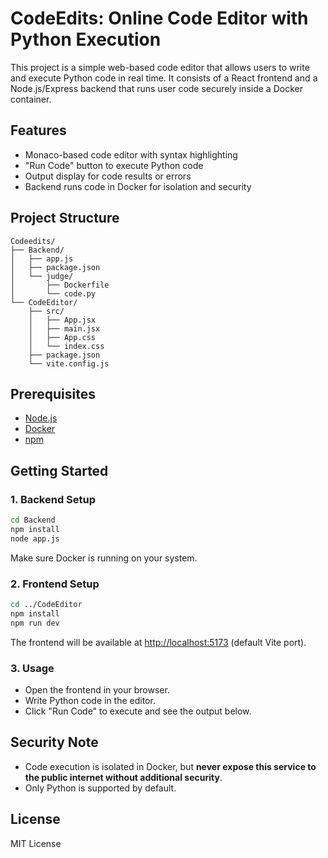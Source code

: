 # CodeEdits: Online Code Editor with Python Execution

This project is a simple web-based code editor that allows users to write and execute Python code in real time. It consists of a React frontend and a Node.js/Express backend that runs user code securely inside a Docker container.

## Features

- Monaco-based code editor with syntax highlighting
- "Run Code" button to execute Python code
- Output display for code results or errors
- Backend runs code in Docker for isolation and security

## Project Structure

```
Codeedits/
├── Backend/
│   ├── app.js
│   ├── package.json
│   └── judge/
│       ├── Dockerfile
│       └── code.py
└── CodeEditor/
    ├── src/
    │   ├── App.jsx
    │   ├── main.jsx
    │   ├── App.css
    │   └── index.css
    ├── package.json
    └── vite.config.js
```

## Prerequisites

- [Node.js](https://nodejs.org/)
- [Docker](https://www.docker.com/)
- [npm](https://www.npmjs.com/)

## Getting Started

### 1. Backend Setup

```bash
cd Backend
npm install
node app.js
```

Make sure Docker is running on your system.

### 2. Frontend Setup

```bash
cd ../CodeEditor
npm install
npm run dev
```

The frontend will be available at [http://localhost:5173](http://localhost:5173) (default Vite port).

### 3. Usage

- Open the frontend in your browser.
- Write Python code in the editor.
- Click "Run Code" to execute and see the output below.

## Security Note

- Code execution is isolated in Docker, but **never expose this service to the public internet without additional security**.
- Only Python is supported by default.

## License

MIT License
